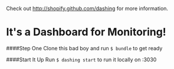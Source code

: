 Check out http://shopify.github.com/dashing for more information.

# It's a Dashboard for Monitoring!

####Step One
Clone this bad boy and run `$ bundle` to get ready

####Start It Up
Run `$ dashing start` to run it locally on :3030

